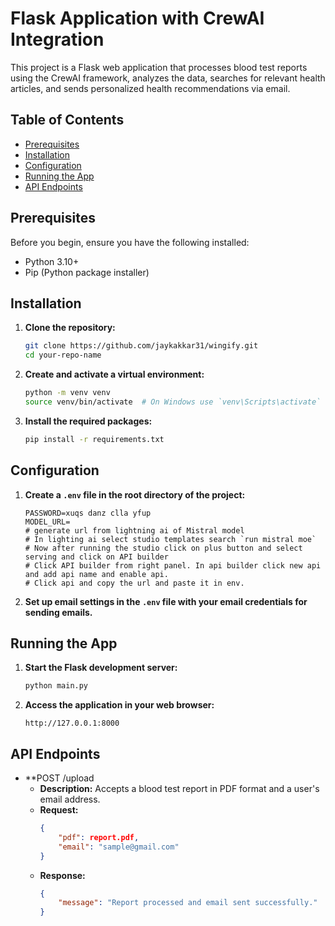 # Flask Application with CrewAI Integration

This project is a Flask web application that processes blood test reports using the CrewAI framework, analyzes the data, searches for relevant health articles, and sends personalized health recommendations via email.

## Table of Contents
- [Prerequisites](#prerequisites)
- [Installation](#installation)
- [Configuration](#configuration)
- [Running the App](#running-the-app)
- [API Endpoints](#api-endpoints)

## Prerequisites

Before you begin, ensure you have the following installed:
- Python 3.10+
- Pip (Python package installer)

## Installation

1. **Clone the repository:**
    ```bash
    git clone https://github.com/jaykakkar31/wingify.git
    cd your-repo-name
    ```

2. **Create and activate a virtual environment:**
    ```bash
    python -m venv venv
    source venv/bin/activate  # On Windows use `venv\Scripts\activate`
    ```

3. **Install the required packages:**
    ```bash
    pip install -r requirements.txt
    ```



## Configuration

1. **Create a `.env` file in the root directory of the project:**
    ```plaintext
    PASSWORD=xuqs danz clla yfup
    MODEL_URL=
    # generate url from lightning ai of Mistral model
    # In lighting ai select studio templates search `run mistral moe`
    # Now after running the studio click on plus button and select serving and click on API builder
    # Click API builder from right panel. In api builder click new api and add api name and enable api.
    # Click api and copy the url and paste it in env.
    
    ```

2. **Set up email settings in the `.env` file with your email credentials for sending emails.**

## Running the App

1. **Start the Flask development server:**
    ```bash
    python main.py
    ```

2. **Access the application in your web browser:**
    ```plaintext
    http://127.0.0.1:8000
    ```

## API Endpoints

- **POST /upload
    - **Description:** Accepts a blood test report in PDF format and a user's email address.
    - **Request:** 
        ```json
        {
            "pdf": report.pdf,
            "email": "sample@gmail.com"
        }
        ```
    - **Response:**
        ```json
        {
            "message": "Report processed and email sent successfully."
        }
        ```

